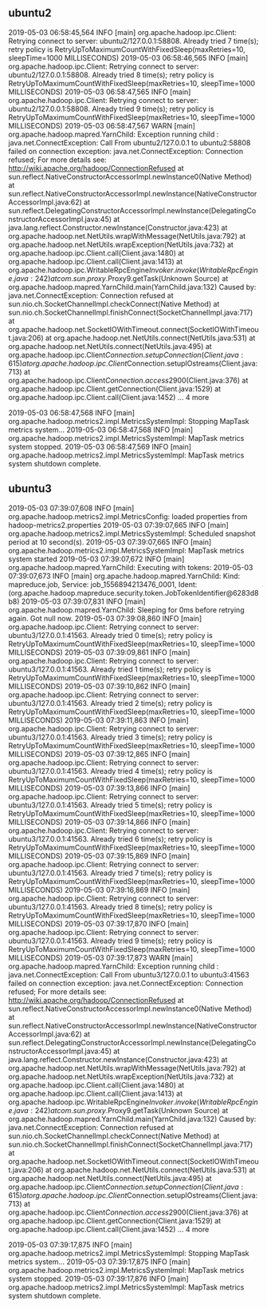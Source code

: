 ## ubuntu2 ##
2019-05-03 06:58:45,564 INFO [main] org.apache.hadoop.ipc.Client: Retrying connect to server: ubuntu2/127.0.0.1:58808. Already tried 7 time(s); retry policy is RetryUpToMaximumCountWithFixedSleep(maxRetries=10, sleepTime=1000 MILLISECONDS)
2019-05-03 06:58:46,565 INFO [main] org.apache.hadoop.ipc.Client: Retrying connect to server: ubuntu2/127.0.0.1:58808. Already tried 8 time(s); retry policy is RetryUpToMaximumCountWithFixedSleep(maxRetries=10, sleepTime=1000 MILLISECONDS)
2019-05-03 06:58:47,565 INFO [main] org.apache.hadoop.ipc.Client: Retrying connect to server: ubuntu2/127.0.0.1:58808. Already tried 9 time(s); retry policy is RetryUpToMaximumCountWithFixedSleep(maxRetries=10, sleepTime=1000 MILLISECONDS)
2019-05-03 06:58:47,567 WARN [main] org.apache.hadoop.mapred.YarnChild: Exception running child : java.net.ConnectException: Call From ubuntu2/127.0.0.1 to ubuntu2:58808 failed on connection exception: java.net.ConnectException: Connection refused; For more details see:  http://wiki.apache.org/hadoop/ConnectionRefused
        at sun.reflect.NativeConstructorAccessorImpl.newInstance0(Native Method)
        at sun.reflect.NativeConstructorAccessorImpl.newInstance(NativeConstructorAccessorImpl.java:62)
        at sun.reflect.DelegatingConstructorAccessorImpl.newInstance(DelegatingConstructorAccessorImpl.java:45)
        at java.lang.reflect.Constructor.newInstance(Constructor.java:423)
        at org.apache.hadoop.net.NetUtils.wrapWithMessage(NetUtils.java:792)
        at org.apache.hadoop.net.NetUtils.wrapException(NetUtils.java:732)
        at org.apache.hadoop.ipc.Client.call(Client.java:1480)
        at org.apache.hadoop.ipc.Client.call(Client.java:1413)
        at org.apache.hadoop.ipc.WritableRpcEngine$Invoker.invoke(WritableRpcEngine.java:242)
        at com.sun.proxy.$Proxy9.getTask(Unknown Source)
        at org.apache.hadoop.mapred.YarnChild.main(YarnChild.java:132)
Caused by: java.net.ConnectException: Connection refused
        at sun.nio.ch.SocketChannelImpl.checkConnect(Native Method)
        at sun.nio.ch.SocketChannelImpl.finishConnect(SocketChannelImpl.java:717)
        at org.apache.hadoop.net.SocketIOWithTimeout.connect(SocketIOWithTimeout.java:206)
        at org.apache.hadoop.net.NetUtils.connect(NetUtils.java:531)
        at org.apache.hadoop.net.NetUtils.connect(NetUtils.java:495)
        at org.apache.hadoop.ipc.Client$Connection.setupConnection(Client.java:615)
        at org.apache.hadoop.ipc.Client$Connection.setupIOstreams(Client.java:713)
        at org.apache.hadoop.ipc.Client$Connection.access$2900(Client.java:376)
        at org.apache.hadoop.ipc.Client.getConnection(Client.java:1529)
        at org.apache.hadoop.ipc.Client.call(Client.java:1452)
        ... 4 more

2019-05-03 06:58:47,568 INFO [main] org.apache.hadoop.metrics2.impl.MetricsSystemImpl: Stopping MapTask metrics system...
2019-05-03 06:58:47,568 INFO [main] org.apache.hadoop.metrics2.impl.MetricsSystemImpl: MapTask metrics system stopped.
2019-05-03 06:58:47,569 INFO [main] org.apache.hadoop.metrics2.impl.MetricsSystemImpl: MapTask metrics system shutdown complete.


## ubuntu3 ##
2019-05-03 07:39:07,608 INFO [main] org.apache.hadoop.metrics2.impl.MetricsConfig: loaded properties from hadoop-metrics2.properties
2019-05-03 07:39:07,665 INFO [main] org.apache.hadoop.metrics2.impl.MetricsSystemImpl: Scheduled snapshot period at 10 second(s).
2019-05-03 07:39:07,665 INFO [main] org.apache.hadoop.metrics2.impl.MetricsSystemImpl: MapTask metrics system started
2019-05-03 07:39:07,672 INFO [main] org.apache.hadoop.mapred.YarnChild: Executing with tokens:
2019-05-03 07:39:07,673 INFO [main] org.apache.hadoop.mapred.YarnChild: Kind: mapreduce.job, Service: job_1556894213476_0001, Ident: (org.apache.hadoop.mapreduce.security.token.JobTokenIdentifier@6283d8b8)
2019-05-03 07:39:07,831 INFO [main] org.apache.hadoop.mapred.YarnChild: Sleeping for 0ms before retrying again. Got null now.
2019-05-03 07:39:08,860 INFO [main] org.apache.hadoop.ipc.Client: Retrying connect to server: ubuntu3/127.0.0.1:41563. Already tried 0 time(s); retry policy is RetryUpToMaximumCountWithFixedSleep(maxRetries=10, sleepTime=1000 MILLISECONDS)
2019-05-03 07:39:09,861 INFO [main] org.apache.hadoop.ipc.Client: Retrying connect to server: ubuntu3/127.0.0.1:41563. Already tried 1 time(s); retry policy is RetryUpToMaximumCountWithFixedSleep(maxRetries=10, sleepTime=1000 MILLISECONDS)
2019-05-03 07:39:10,862 INFO [main] org.apache.hadoop.ipc.Client: Retrying connect to server: ubuntu3/127.0.0.1:41563. Already tried 2 time(s); retry policy is RetryUpToMaximumCountWithFixedSleep(maxRetries=10, sleepTime=1000 MILLISECONDS)
2019-05-03 07:39:11,863 INFO [main] org.apache.hadoop.ipc.Client: Retrying connect to server: ubuntu3/127.0.0.1:41563. Already tried 3 time(s); retry policy is RetryUpToMaximumCountWithFixedSleep(maxRetries=10, sleepTime=1000 MILLISECONDS)
2019-05-03 07:39:12,865 INFO [main] org.apache.hadoop.ipc.Client: Retrying connect to server: ubuntu3/127.0.0.1:41563. Already tried 4 time(s); retry policy is RetryUpToMaximumCountWithFixedSleep(maxRetries=10, sleepTime=1000 MILLISECONDS)
2019-05-03 07:39:13,866 INFO [main] org.apache.hadoop.ipc.Client: Retrying connect to server: ubuntu3/127.0.0.1:41563. Already tried 5 time(s); retry policy is RetryUpToMaximumCountWithFixedSleep(maxRetries=10, sleepTime=1000 MILLISECONDS)
2019-05-03 07:39:14,866 INFO [main] org.apache.hadoop.ipc.Client: Retrying connect to server: ubuntu3/127.0.0.1:41563. Already tried 6 time(s); retry policy is RetryUpToMaximumCountWithFixedSleep(maxRetries=10, sleepTime=1000 MILLISECONDS)
2019-05-03 07:39:15,869 INFO [main] org.apache.hadoop.ipc.Client: Retrying connect to server: ubuntu3/127.0.0.1:41563. Already tried 7 time(s); retry policy is RetryUpToMaximumCountWithFixedSleep(maxRetries=10, sleepTime=1000 MILLISECONDS)
2019-05-03 07:39:16,869 INFO [main] org.apache.hadoop.ipc.Client: Retrying connect to server: ubuntu3/127.0.0.1:41563. Already tried 8 time(s); retry policy is RetryUpToMaximumCountWithFixedSleep(maxRetries=10, sleepTime=1000 MILLISECONDS)
2019-05-03 07:39:17,870 INFO [main] org.apache.hadoop.ipc.Client: Retrying connect to server: ubuntu3/127.0.0.1:41563. Already tried 9 time(s); retry policy is RetryUpToMaximumCountWithFixedSleep(maxRetries=10, sleepTime=1000 MILLISECONDS)
2019-05-03 07:39:17,873 WARN [main] org.apache.hadoop.mapred.YarnChild: Exception running child : java.net.ConnectException: Call From ubuntu3/127.0.0.1 to ubuntu3:41563 failed on connection exception: java.net.ConnectException: Connection refused; For more details see:  http://wiki.apache.org/hadoop/ConnectionRefused
	at sun.reflect.NativeConstructorAccessorImpl.newInstance0(Native Method)
	at sun.reflect.NativeConstructorAccessorImpl.newInstance(NativeConstructorAccessorImpl.java:62)
	at sun.reflect.DelegatingConstructorAccessorImpl.newInstance(DelegatingConstructorAccessorImpl.java:45)
	at java.lang.reflect.Constructor.newInstance(Constructor.java:423)
	at org.apache.hadoop.net.NetUtils.wrapWithMessage(NetUtils.java:792)
	at org.apache.hadoop.net.NetUtils.wrapException(NetUtils.java:732)
	at org.apache.hadoop.ipc.Client.call(Client.java:1480)
	at org.apache.hadoop.ipc.Client.call(Client.java:1413)
	at org.apache.hadoop.ipc.WritableRpcEngine$Invoker.invoke(WritableRpcEngine.java:242)
	at com.sun.proxy.$Proxy9.getTask(Unknown Source)
	at org.apache.hadoop.mapred.YarnChild.main(YarnChild.java:132)
Caused by: java.net.ConnectException: Connection refused
	at sun.nio.ch.SocketChannelImpl.checkConnect(Native Method)
	at sun.nio.ch.SocketChannelImpl.finishConnect(SocketChannelImpl.java:717)
	at org.apache.hadoop.net.SocketIOWithTimeout.connect(SocketIOWithTimeout.java:206)
	at org.apache.hadoop.net.NetUtils.connect(NetUtils.java:531)
	at org.apache.hadoop.net.NetUtils.connect(NetUtils.java:495)
	at org.apache.hadoop.ipc.Client$Connection.setupConnection(Client.java:615)
	at org.apache.hadoop.ipc.Client$Connection.setupIOstreams(Client.java:713)
	at org.apache.hadoop.ipc.Client$Connection.access$2900(Client.java:376)
	at org.apache.hadoop.ipc.Client.getConnection(Client.java:1529)
	at org.apache.hadoop.ipc.Client.call(Client.java:1452)
	... 4 more

2019-05-03 07:39:17,875 INFO [main] org.apache.hadoop.metrics2.impl.MetricsSystemImpl: Stopping MapTask metrics system...
2019-05-03 07:39:17,875 INFO [main] org.apache.hadoop.metrics2.impl.MetricsSystemImpl: MapTask metrics system stopped.
2019-05-03 07:39:17,876 INFO [main] org.apache.hadoop.metrics2.impl.MetricsSystemImpl: MapTask metrics system shutdown complete.